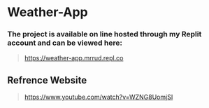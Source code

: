 # Weather-App

### The project is available on line hosted through my Replit account and can be viewed here:
> https://weather-app.mrrud.repl.co

## Refrence Website
>https://www.youtube.com/watch?v=WZNG8UomjSI

